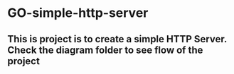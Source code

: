 # GO-simple-http-server

## This is project is to create a simple HTTP Server. Check the diagram folder to see flow of the project
